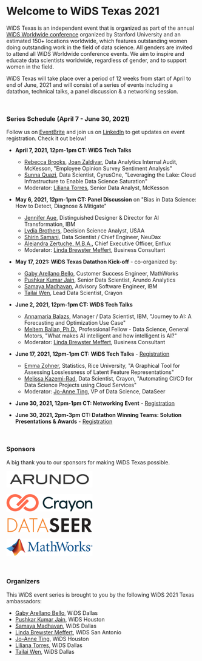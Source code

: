 # Welcome to WiDS Texas 2021

WiDS Texas is an independent event that is organized as part of the annual <a href="https://www.widsconference.org/">WiDS Worldwide conference</a> organized by Stanford University and an estimated 150+ locations worldwide, which features outstanding women doing outstanding work in the field of data science. All genders are invited to attend all WiDS Worldwide conference events. We aim to inspire and educate data scientists worldwide, regardless of gender, and to support women in the field.


WiDS Texas will take place over a period of 12 weeks from start of April to end of June, 2021 and will consist of a series of events including a datathon, technical talks, a panel discussion & a networking session.

<br>

### Series Schedule (April 7 - June 30, 2021)

Follow us on <a href="https://www.eventbrite.com/o/wids-texas-32661455905" target="_blank">EventBrite</a> and join us on <a href="https://www.linkedin.com/groups/9028186/" target="_blank">LinkedIn</a> to get updates on event registration. Check it out below!

- <strong>April 7, 2021, 12pm-1pm CT: WiDS Tech Talks</strong> 
  - <a href="https://www.linkedin.com/in/rebeccaannebrooks/" target="_blank">Rebecca Brooks</a>, <a href="https://www.linkedin.com/in/joan-zaldivar-5a25317/" target="_blank">Joan Zaldivar</a>, Data Analytics Internal Audit, McKesson, "Employee Opinion Survey Sentiment Analysis"
  - <a href="https://www.linkedin.com/in/sunna-quazi-b1975532/">Sunna Quazi</a>, Data Scientist, CyrusOne, "Leveraging the Lake: Cloud Infrastructure to Enable Data Science Saturation"
  - Moderator: <a href="https://www.linkedin.com/in/liliana-torres-68009435/" target="_blank">Liliana Torres</a>, Senior Data Analyst, McKesson

- <strong>May 6, 2021, 12pm-1pm CT: Panel Discussion</strong> on "Bias in Data Science: How to Detect, Diagnose & Mitigate"
  - <a href="https://www.linkedin.com/in/jenniferaue/" target="_blank">Jennifer Aue</a>, Distinguished Designer & Director for AI Transformation, IBM
  - <a href="https://www.linkedin.com/in/lnb/" target="_blank">Lydia Brothers</a>, Decision Science Analyst, USAA
  - <a href="https://www.linkedin.com/in/shirinsamani/" target="_blank">Shirin Samani</a>, Data Scientist / Chief Engineer, NeuDax
  - <a href="https://www.linkedin.com/in/alejandrazertuche/" target="_blank">Alejandra Zertuche, M.B.A.</a>, Chief Executive Officer, Enflux
  - Moderator: <a href="https://www.linkedin.com/in/lindabrewstermeffert/" target="_blank">Linda Brewster Meffert</a>, Business Consultant

- <strong>May 17, 2021: WiDS Texas Datathon Kick-off</strong> - co-organized by:
  - <a href="https://www.linkedin.com/in/gaby-arellano-bello-8b485052/" target="_blank">Gaby Arellano Bello</a>, Customer Success Engineer, MathWorks
  - <a href="https://www.linkedin.com/in/pushkarkumarjain/" target="_blank">Pushkar Kumar Jain</a>, Senior Data Scientist, Arundo Analytics
  - <a href="https://www.linkedin.com/in/samaya-madhavan/" target="_blank">Samaya Madhavan</a>, Advisory Software Engineer, IBM
  - <a href="https://www.linkedin.com/in/tailaiwen/" target="_blank">Tailai Wen</a>, Lead Data Scientist, Crayon

- <strong>June 2, 2021, 12pm-1pm CT: WiDS Tech Talks</strong> 
  - <a href="https://www.linkedin.com/in/annamaria-balazs/" target="_blank">Annamaria Balazs</a>, Manager / Data Scientist, IBM, "Journey to AI: A Forecasting and Optimization Use Case"
  - <a href="https://www.linkedin.com/in/meltemballan/" target="_blank"> Meltem Ballan, Ph.D.</a>, Professional Fellow - Data Science, General Motors, "What makes AI intelligent and how intelligent is AI?"
  - Moderator: <a href="https://www.linkedin.com/in/lindabrewstermeffert/" target="_blank">Linda Brewster Meffert</a>, Business Consultant

- <strong>June 17, 2021, 12pm-1pm CT: WiDS Tech Talks</strong> - <a href="https://www.eventbrite.com/e/wids-texas-tech-talks-series-3-tickets-145751455527" target="_blank">Registration<a/>
  - <a href="https://www.linkedin.com/in/ye-emma-zohner/" target="_blank">Emma Zohner</a>, Statistics, Rice University, "A Graphical Tool for Assessing Losslessness of Latent Feature Representations"
  - <a href="https://www.linkedin.com/in/melissa-kazemirad/" target="_blank">Melissa Kazemi-Rad</a>, Data Scientist, Crayon, "Automating CI/CD for Data Science Projects using Cloud Services"
  - Moderator: <a href="https://www.linkedin.com/in/joanneti/" target="_blank">Jo-Anne Ting</a>, VP of Data Science, DataSeer

- <strong>June 30, 2021, 12pm-1pm CT: Networking Event</strong> - <a href="https://www.eventbrite.com/e/women-in-data-science-wids-texas-networking-event-tickets-143151139913" target="_blank">Registration<a/>

- <strong>June 30, 2021, 2pm-3pm CT: Datathon Winning Teams: Solution Presentations & Awards</strong> - <a href="https://www.eventbrite.com/e/wids-texas-datathon-winning-teams-solution-presentations-awards-tickets-158026969921" target="_blank">Registration<a/>
  
<br>

### Sponsors

A big thank you to our sponsors for making WiDS Texas possible.

<div class="row">
  <p><a href="https://www.arundo.com/" target="_blank"><img src="images/arundo-black@4x-100.png" width="45%" height="45%" alt="Arundo"></a></p>
  <p><a href="https://www.crayon.com/" target="_blank"><img src="images/Crayon-Logo-RGB-Original.jpg" width="45%" height="45%" alt="Crayon"></a></p>
  <p><a href="https://www.dataseer.digital/" target="_blank"><img src="images/DataSeer--500W.png" width="45%" height="45%" alt="DataSeer"></a></p>
    <p><a href="https://www.mathworks.com/" target="_blank"><img src="images/mathworks-logo-full-color-rgb.png" width="45%" height="45%" alt="Mathworks"></a></p>
</div>

<br>

### Organizers

This WiDS event series is brought to you by the following WiDS 2021 Texas ambassadors:

- <a href="https://www.linkedin.com/in/gaby-arellano-bello-8b485052/" target="_blank">Gaby Arellano Bello</a>, WiDS Dallas
- <a href="https://www.linkedin.com/in/pushkarkumarjain/" target="_blank">Pushkar Kumar Jain</a>, WiDS Houston
- <a href="https://www.linkedin.com/in/samaya-madhavan/" target="_blank">Samaya Madhavan</a>, WiDS Dallas
- <a href="https://www.linkedin.com/in/lindabrewstermeffert/" target="_blank">Linda Brewster Meffert</a>, WiDS San Antonio
- <a href="https://www.linkedin.com/in/joanneti/" target="_blank">Jo-Anne Ting</a>, WiDS Houston
- <a href="https://www.linkedin.com/in/liliana-torres-68009435/" target="_blank">Liliana Torres</a>, WiDS Dallas
- <a href="https://www.linkedin.com/in/tailaiwen/" target="_blank">Tailai Wen</a>, WiDS Dallas
